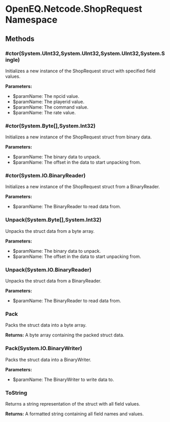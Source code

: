 ﻿# OpenEQ.Netcode.ShopRequest Namespace

## Methods

### #ctor(System.UInt32,System.UInt32,System.UInt32,System.Single)

Initializes a new instance of the ShopRequest struct with specified field values.

**Parameters:**

- $paramName: The npcid value.
- $paramName: The playerid value.
- $paramName: The command value.
- $paramName: The rate value.

### #ctor(System.Byte[],System.Int32)

Initializes a new instance of the ShopRequest struct from binary data.

**Parameters:**

- $paramName: The binary data to unpack.
- $paramName: The offset in the data to start unpacking from.

### #ctor(System.IO.BinaryReader)

Initializes a new instance of the ShopRequest struct from a BinaryReader.

**Parameters:**

- $paramName: The BinaryReader to read data from.

### Unpack(System.Byte[],System.Int32)

Unpacks the struct data from a byte array.

**Parameters:**

- $paramName: The binary data to unpack.
- $paramName: The offset in the data to start unpacking from.

### Unpack(System.IO.BinaryReader)

Unpacks the struct data from a BinaryReader.

**Parameters:**

- $paramName: The BinaryReader to read data from.

### Pack

Packs the struct data into a byte array.

**Returns:** A byte array containing the packed struct data.

### Pack(System.IO.BinaryWriter)

Packs the struct data into a BinaryWriter.

**Parameters:**

- $paramName: The BinaryWriter to write data to.

### ToString

Returns a string representation of the struct with all field values.

**Returns:** A formatted string containing all field names and values.


